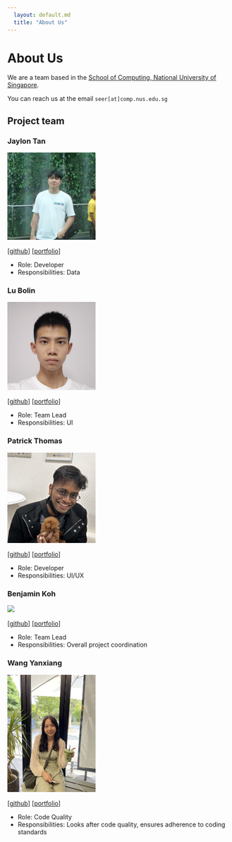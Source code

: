 ```yaml
---
  layout: default.md
  title: "About Us"
---
```


# About Us

We are a team based in the [School of Computing, National University of Singapore](http://www.comp.nus.edu.sg).

You can reach us at the email `seer[at]comp.nus.edu.sg`

## Project team

### Jaylon Tan

<img src="images/jaylontan.png" width="200px">

[[github](https://github.com/jaylontan)]
[[portfolio](team/jaylontan.md)]

* Role: Developer
* Responsibilities: Data

### Lu Bolin

<img src="images/lubolin.png" width="200px">

[[github](http://github.com/lubolin)]
[[portfolio](team/lubolin.md)]

- Role: Team Lead
- Responsibilities: UI

### Patrick Thomas

<img src="images/pastchum.png" width="200px">

[[github](http://github.com/pastchum)]
[[portfolio](team/patrickthomas.md)]

- Role: Developer
- Responsibilities: UI/UX

### Benjamin Koh

<img src="images/ben926.png" width="200px">

[[github](http://github.com/ben926)]
[[portfolio](team/benjaminkoh.md)]

* Role: Team Lead
* Responsibilities: Overall project coordination

### Wang Yanxiang

<img src="images/isawangyx.png" width="200px">

[[github](https://github.com/isawangyx)]
[[portfolio](team/wangyanxiang.md)]

* Role: Code Quality
* Responsibilities: Looks after code quality, ensures adherence to coding standards
